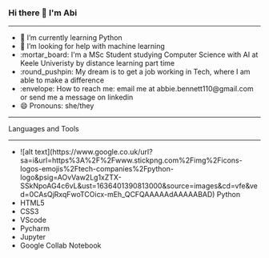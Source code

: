 ### Hi there 👋 I'm Abi
<hr>
<ul>
<li> 🌱 I’m currently learning Python </li> 
<li> 🤔 I’m looking for help with machine learning </li> 
<li> :mortar_board: I'm a MSc Student studying Computer Science with AI at Keele Univeristy by distance learning part time</li>
<li> :round_pushpin: My dream is to get a job working in Tech, where I am able to make a difference </li>
<li> :envelope: How to reach me: email me at abbie.bennett110@gmail.com or send me a message on linkedin </li> 
<li> 😄 Pronouns: she/they </li> 
</ul>
<hr>
Languages and Tools
<hr>
<ul>
<li>![alt text](https://www.google.co.uk/url?sa=i&url=https%3A%2F%2Fwww.stickpng.com%2Fimg%2Ficons-logos-emojis%2Ftech-companies%2Fpython-logo&psig=AOvVaw2Lg1xZTX-SSkNpoAG4c6vL&ust=1636401390813000&source=images&cd=vfe&ved=0CAsQjRxqFwoTCOicx-mEh_QCFQAAAAAdAAAAABAD) Python </li> 
<li> HTML5 </li> 
<li> CSS3 </li> 
<li> VScode </li> 
<li> Pycharm </li> 
<li> Jupyter </li> 
<li> Google Collab Notebook </li> 
</ul>



   
